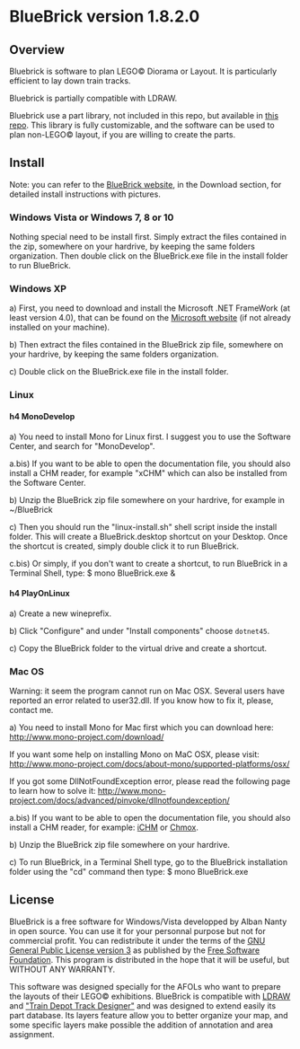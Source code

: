 # BlueBrick version 1.8.2.0

## Overview
Bluebrick is software to plan LEGO© Diorama or Layout. It is particularly efficient
to lay down train tracks.

Bluebrick is partially compatible with LDRAW.

Bluebrick use a part library, not included in this repo, but available in [this repo](https://github.com/Lswbanban/BlueBrickParts). This library is fully customizable,
and the software can be used to plan non-LEGO© layout, if you are willing to create the parts.

## Install

Note: you can refer to the [BlueBrick website](http://bluebrick.lswproject.com/),
in the Download section, for detailed install instructions with pictures.

### Windows Vista or Windows 7, 8 or 10
Nothing special need to be install first. Simply extract the files contained in
the zip, somewhere on your hardrive, by keeping the same folders organization.
Then double click on the BlueBrick.exe file in the install folder to run
BlueBrick.

### Windows XP
a) First, you need to download and install the Microsoft .NET FrameWork (at
least version 4.0), that can be found on the
[Microsoft website](http://www.microsoft.com/en-us/download/details.aspx?id=17851)
(if not already installed on your machine).

b) Then extract the files contained in the BlueBrick zip file, somewhere on
your hardrive, by keeping the same folders organization.

c) Double click on the BlueBrick.exe file in the install folder.

### Linux
#### h4 MonoDevelop
a) You need to install Mono for Linux first. I suggest you to use the Software
Center, and search for "MonoDevelop".

a.bis) If you want to be able to open the documentation file, you should also
install a CHM reader, for example "xCHM" which can also be installed from the
Software Center.

b) Unzip the BlueBrick zip file somewhere on your hardrive, for example
in ~/BlueBrick

c) Then you should run the "linux-install.sh" shell script inside the install
folder. This will create a BlueBrick.desktop shortcut on your Desktop. Once the
shortcut is created, simply double click it to run BlueBrick.

c.bis) Or simply, if you don't want to create a shortcut, to run BlueBrick in
a Terminal Shell, type:
$ mono BlueBrick.exe &

#### h4 PlayOnLinux
a) Create a new wineprefix.

b) Click "Configure" and under "Install components" choose `dotnet45`.

c) Copy the BlueBrick folder to the virtual drive and create a shortcut.

### Mac OS
Warning: it seem the program cannot run on Mac OSX. Several users have reported an
error related to user32.dll. If you know how to fix it, please, contact me.

a) You need to install Mono for Mac first which you can download here:
http://www.mono-project.com/download/

If you want some help on installing Mono on MaC OSX, please visit:
http://www.mono-project.com/docs/about-mono/supported-platforms/osx/

If you got some DllNotFoundException error, please read the following page
to learn how to solve it:
http://www.mono-project.com/docs/advanced/pinvoke/dllnotfoundexception/

a.bis) If you want to be able to open the documentation file, you should also
install a CHM reader, for example:
[iCHM](http://www.macupdate.com/app/mac/28171/ichm)
or [Chmox](http://chmox.sourceforge.net/).

b) Unzip the BlueBrick zip file somewhere on your hardrive.

c) To run BlueBrick, in a Terminal Shell type, go to the BlueBrick installation
folder using the "cd" command then type:
$ mono BlueBrick.exe

## License

BlueBrick is a free software for Windows/Vista developped by Alban Nanty in
open source. You can use it for your personnal purpose but not for commercial
profit. You can redistribute it under the terms of the [GNU General Public
License version 3](http://www.gnu.org/licenses/) as published by the [Free
Software Foundation](http://www.fsf.org/licensing/licenses/gpl.html). This
program is distributed in the hope that it will be useful, but WITHOUT ANY
WARRANTY.

This software was designed specially for the AFOLs who want to prepare the
layouts of their LEGO© exhibitions. BlueBrick is compatible with [LDRAW](http://www.ldraw.org/)
and ["Train Depot Track Designer"](http://www.ngltc.org/Train_Depot/td.htm)
and was designed to extend easily
its part database. Its layers feature allow you to better organize your map,
and some specific layers make possible the addition of annotation and area
assignment.
